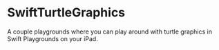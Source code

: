 # SwiftTurtleGraphics
A couple playgrounds where you can play around with turtle graphics in Swift Playgrounds on your iPad.
